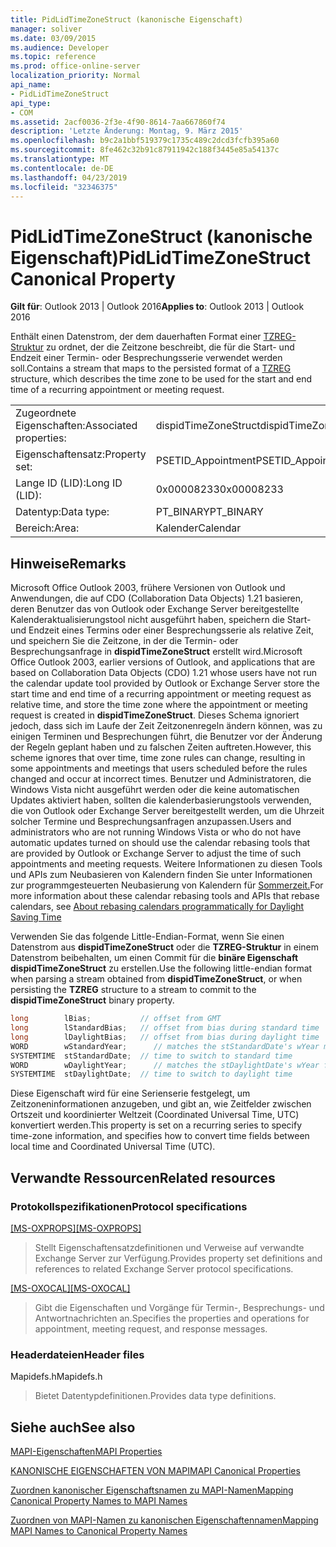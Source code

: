 ```yaml
---
title: PidLidTimeZoneStruct (kanonische Eigenschaft)
manager: soliver
ms.date: 03/09/2015
ms.audience: Developer
ms.topic: reference
ms.prod: office-online-server
localization_priority: Normal
api_name:
- PidLidTimeZoneStruct
api_type:
- COM
ms.assetid: 2acf0036-2f3e-4f90-8614-7aa667860f74
description: 'Letzte Änderung: Montag, 9. März 2015'
ms.openlocfilehash: b9c2a1bbf519379c1735c489c2dcd3fcfb395a60
ms.sourcegitcommit: 8fe462c32b91c87911942c188f3445e85a54137c
ms.translationtype: MT
ms.contentlocale: de-DE
ms.lasthandoff: 04/23/2019
ms.locfileid: "32346375"
---
```

# <a name="pidlidtimezonestruct-canonical-property"></a><span data-ttu-id="effef-103">PidLidTimeZoneStruct (kanonische Eigenschaft)</span><span class="sxs-lookup"><span data-stu-id="effef-103">PidLidTimeZoneStruct Canonical Property</span></span>

  
  
<span data-ttu-id="effef-104">**Gilt für**: Outlook 2013 | Outlook 2016</span><span class="sxs-lookup"><span data-stu-id="effef-104">**Applies to**: Outlook 2013 | Outlook 2016</span></span> 
  
<span data-ttu-id="effef-105">Enthält einen Datenstrom, der dem dauerhaften Format einer [TZREG-Struktur](https://msdn.microsoft.com/library/bb820983%28v=office.12%29.aspx) zu ordnet, der die Zeitzone beschreibt, die für die Start- und Endzeit einer Termin- oder Besprechungsserie verwendet werden soll.</span><span class="sxs-lookup"><span data-stu-id="effef-105">Contains a stream that maps to the persisted format of a [TZREG](https://msdn.microsoft.com/library/bb820983%28v=office.12%29.aspx) structure, which describes the time zone to be used for the start and end time of a recurring appointment or meeting request.</span></span> 
  
|||
|:-----|:-----|
|<span data-ttu-id="effef-106">Zugeordnete Eigenschaften:</span><span class="sxs-lookup"><span data-stu-id="effef-106">Associated properties:</span></span>  <br/> |<span data-ttu-id="effef-107">dispidTimeZoneStruct</span><span class="sxs-lookup"><span data-stu-id="effef-107">dispidTimeZoneStruct</span></span>  <br/> |
|<span data-ttu-id="effef-108">Eigenschaftensatz:</span><span class="sxs-lookup"><span data-stu-id="effef-108">Property set:</span></span>  <br/> |<span data-ttu-id="effef-109">PSETID_Appointment</span><span class="sxs-lookup"><span data-stu-id="effef-109">PSETID_Appointment</span></span>  <br/> |
|<span data-ttu-id="effef-110">Lange ID (LID):</span><span class="sxs-lookup"><span data-stu-id="effef-110">Long ID (LID):</span></span>  <br/> |<span data-ttu-id="effef-111">0x00008233</span><span class="sxs-lookup"><span data-stu-id="effef-111">0x00008233</span></span>  <br/> |
|<span data-ttu-id="effef-112">Datentyp:</span><span class="sxs-lookup"><span data-stu-id="effef-112">Data type:</span></span>  <br/> |<span data-ttu-id="effef-113">PT_BINARY</span><span class="sxs-lookup"><span data-stu-id="effef-113">PT_BINARY</span></span>  <br/> |
|<span data-ttu-id="effef-114">Bereich:</span><span class="sxs-lookup"><span data-stu-id="effef-114">Area:</span></span>  <br/> |<span data-ttu-id="effef-115">Kalender</span><span class="sxs-lookup"><span data-stu-id="effef-115">Calendar</span></span>  <br/> |
   
## <a name="remarks"></a><span data-ttu-id="effef-116">Hinweise</span><span class="sxs-lookup"><span data-stu-id="effef-116">Remarks</span></span>

<span data-ttu-id="effef-117">Microsoft Office Outlook 2003, frühere Versionen von Outlook und Anwendungen, die auf CDO (Collaboration Data Objects) 1.21 basieren, deren Benutzer das von Outlook oder Exchange Server bereitgestellte Kalenderaktualisierungstool nicht ausgeführt haben, speichern die Start- und Endzeit eines Termins oder einer Besprechungsserie als relative Zeit, und speichern Sie die Zeitzone, in der die Termin- oder Besprechungsanfrage in **dispidTimeZoneStruct** erstellt wird.</span><span class="sxs-lookup"><span data-stu-id="effef-117">Microsoft Office Outlook 2003, earlier versions of Outlook, and applications that are based on Collaboration Data Objects (CDO) 1.21 whose users have not run the calendar update tool provided by Outlook or Exchange Server store the start time and end time of a recurring appointment or meeting request as relative time, and store the time zone where the appointment or meeting request is created in **dispidTimeZoneStruct**.</span></span> <span data-ttu-id="effef-118">Dieses Schema ignoriert jedoch, dass sich im Laufe der Zeit Zeitzonenregeln ändern können, was zu einigen Terminen und Besprechungen führt, die Benutzer vor der Änderung der Regeln geplant haben und zu falschen Zeiten auftreten.</span><span class="sxs-lookup"><span data-stu-id="effef-118">However, this scheme ignores that over time, time zone rules can change, resulting in some appointments and meetings that users scheduled before the rules changed and occur at incorrect times.</span></span> <span data-ttu-id="effef-119">Benutzer und Administratoren, die Windows Vista nicht ausgeführt werden oder die keine automatischen Updates aktiviert haben, sollten die kalenderbasierungstools verwenden, die von Outlook oder Exchange Server bereitgestellt werden, um die Uhrzeit solcher Termine und Besprechungsanfragen anzupassen.</span><span class="sxs-lookup"><span data-stu-id="effef-119">Users and administrators who are not running Windows Vista or who do not have automatic updates turned on should use the calendar rebasing tools that are provided by Outlook or Exchange Server to adjust the time of such appointments and meeting requests.</span></span> <span data-ttu-id="effef-120">Weitere Informationen zu diesen Tools und APIs zum Neubasieren von Kalendern finden Sie unter Informationen zur programmgesteuerten Neubasierung von Kalendern für [Sommerzeit.](https://msdn.microsoft.com/library/38b342d9-ab10-04b6-5490-9a45f847a60f%28Office.15%29.aspx)</span><span class="sxs-lookup"><span data-stu-id="effef-120">For more information about these calendar rebasing tools and APIs that rebase calendars, see [About rebasing calendars programmatically for Daylight Saving Time](https://msdn.microsoft.com/library/38b342d9-ab10-04b6-5490-9a45f847a60f%28Office.15%29.aspx)</span></span>
  
<span data-ttu-id="effef-121">Verwenden Sie das folgende Little-Endian-Format, wenn Sie einen Datenstrom aus **dispidTimeZoneStruct** oder die **TZREG-Struktur** in einem Datenstrom beibehalten, um einen Commit für die **binäre Eigenschaft dispidTimeZoneStruct** zu erstellen.</span><span class="sxs-lookup"><span data-stu-id="effef-121">Use the following little-endian format when parsing a stream obtained from **dispidTimeZoneStruct**, or when persisting the **TZREG** structure to a stream to commit to the **dispidTimeZoneStruct** binary property.</span></span> 
  
```cpp
long        lBias;           // offset from GMT
long        lStandardBias;   // offset from bias during standard time
long        lDaylightBias;   // offset from bias during daylight time
WORD        wStandardYear;      // matches the stStandardDate's wYear member
SYSTEMTIME  stStandardDate;  // time to switch to standard time
WORD        wDaylightYear;      // matches the stDaylightDate's wYear field
SYSTEMTIME  stDaylightDate;  // time to switch to daylight time
```

<span data-ttu-id="effef-122">Diese Eigenschaft wird für eine Serienserie festgelegt, um Zeitzoneninformationen anzugeben, und gibt an, wie Zeitfelder zwischen Ortszeit und koordinierter Weltzeit (Coordinated Universal Time, UTC) konvertiert werden.</span><span class="sxs-lookup"><span data-stu-id="effef-122">This property is set on a recurring series to specify time-zone information, and specifies how to convert time fields between local time and Coordinated Universal Time (UTC).</span></span>
  
## <a name="related-resources"></a><span data-ttu-id="effef-123">Verwandte Ressourcen</span><span class="sxs-lookup"><span data-stu-id="effef-123">Related resources</span></span>

### <a name="protocol-specifications"></a><span data-ttu-id="effef-124">Protokollspezifikationen</span><span class="sxs-lookup"><span data-stu-id="effef-124">Protocol specifications</span></span>

<span data-ttu-id="effef-125">[[MS-OXPROPS]](https://msdn.microsoft.com/library/09861fde-c8e4-4028-9346-e7c214cfdba1%28Office.15%29.aspx)</span><span class="sxs-lookup"><span data-stu-id="effef-125">[[MS-OXPROPS]](https://msdn.microsoft.com/library/09861fde-c8e4-4028-9346-e7c214cfdba1%28Office.15%29.aspx)</span></span>
  
> <span data-ttu-id="effef-126">Stellt Eigenschaftensatzdefinitionen und Verweise auf verwandte Exchange Server zur Verfügung.</span><span class="sxs-lookup"><span data-stu-id="effef-126">Provides property set definitions and references to related Exchange Server protocol specifications.</span></span>
    
<span data-ttu-id="effef-127">[[MS-OXOCAL]](https://msdn.microsoft.com/library/09861fde-c8e4-4028-9346-e7c214cfdba1%28Office.15%29.aspx)</span><span class="sxs-lookup"><span data-stu-id="effef-127">[[MS-OXOCAL]](https://msdn.microsoft.com/library/09861fde-c8e4-4028-9346-e7c214cfdba1%28Office.15%29.aspx)</span></span>
  
> <span data-ttu-id="effef-128">Gibt die Eigenschaften und Vorgänge für Termin-, Besprechungs- und Antwortnachrichten an.</span><span class="sxs-lookup"><span data-stu-id="effef-128">Specifies the properties and operations for appointment, meeting request, and response messages.</span></span>
    
### <a name="header-files"></a><span data-ttu-id="effef-129">Headerdateien</span><span class="sxs-lookup"><span data-stu-id="effef-129">Header files</span></span>

<span data-ttu-id="effef-130">Mapidefs.h</span><span class="sxs-lookup"><span data-stu-id="effef-130">Mapidefs.h</span></span>
  
> <span data-ttu-id="effef-131">Bietet Datentypdefinitionen.</span><span class="sxs-lookup"><span data-stu-id="effef-131">Provides data type definitions.</span></span>
    
## <a name="see-also"></a><span data-ttu-id="effef-132">Siehe auch</span><span class="sxs-lookup"><span data-stu-id="effef-132">See also</span></span>



[<span data-ttu-id="effef-133">MAPI-Eigenschaften</span><span class="sxs-lookup"><span data-stu-id="effef-133">MAPI Properties</span></span>](mapi-properties.md)
  
[<span data-ttu-id="effef-134">KANONISCHE EIGENSCHAFTEN VON MAPI</span><span class="sxs-lookup"><span data-stu-id="effef-134">MAPI Canonical Properties</span></span>](mapi-canonical-properties.md)
  
[<span data-ttu-id="effef-135">Zuordnen kanonischer Eigenschaftsnamen zu MAPI-Namen</span><span class="sxs-lookup"><span data-stu-id="effef-135">Mapping Canonical Property Names to MAPI Names</span></span>](mapping-canonical-property-names-to-mapi-names.md)
  
[<span data-ttu-id="effef-136">Zuordnen von MAPI-Namen zu kanonischen Eigenschaftennamen</span><span class="sxs-lookup"><span data-stu-id="effef-136">Mapping MAPI Names to Canonical Property Names</span></span>](mapping-mapi-names-to-canonical-property-names.md)

